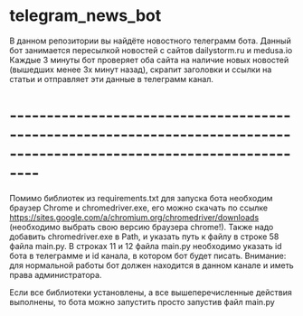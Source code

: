 # telegram_news_bot

В данном репозитории вы найдёте новостного телеграмм бота. Данный бот занимается пересылкой новостей с сайтов dailystorm.ru и medusa.io Каждые 3 минуты бот проверяет оба сайта на наличие новых новостей (вышедших менее 3х минут назад), скрапит заголовки и ссылки на статьи и отправляет эти данные в телеграмм канал.

# ----------------------------------------------------------------------------------------------------------------------
Помимо библиотек из requirements.txt для запуска бота необходим браузер Chrome и chromedriver.exe, его можно скачать по ссылке https://sites.google.com/a/chromium.org/chromedriver/downloads
(необходимо выбрать свою версию браузера chrome!). Также надо добавить chromedriver.exe в Path, и указать путь к файлу в строке 58 файла main.py.
В строках 11 и 12 файла main.py необходимо указать id бота в телеграмме и id канала, в котором бот будет писать. Внимание: для нормальной работы бот должен находится в данном канале и иметь права администратора.

Если все библиотеки установлены, а все вышеперечисленные действия выполнены, то бота можно запустить просто запустив файл main.py
